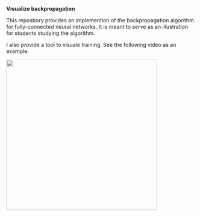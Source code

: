 **Visualize backpropagation**

This repostiory provides an implemention of the backpropagation algorithm for fully-connected
neural networks. It is meant to serve as an illustration for students studying the algorithm.

I also provide a tool to visuale training. See the following video as an example:

<img src="https://github.com/PeterHolderrieth/backpropagation/blob/master/videos/final_file_quick.mp4" width="400">
